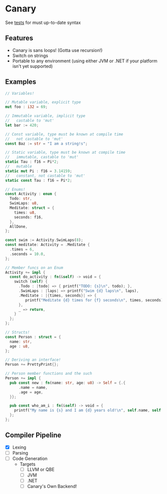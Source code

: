 # Canary

See [tests](./tests/) for must up-to-date syntax

## Features

- Canary is sans loops! (Gotta use recursion!)
- Switch on strings
- Portable to any environment (using either JVM or .NET if your platform isn't yet supported)

## Examples

```rust test mega_test
// Variables!

// Mutable variable, explicit type
mut foo : i32 = 69;

// Immutable variable, implicit type
//   castable to 'mut'
let bar := 420;

// Const variable, type must be known at compile time
//   not castable to 'mut'
const Baz := str = "I am a string!s";

// Static variable, type must be known at compile time
//   immutable, castable to 'mut'
static Tau : f16 = Pi*2;
//   mutable
static mut Pi : f16 = 3.14159;
//   constant, not castable to 'mut'
static const Tau : f16 = Pi*2; 

// Enums!
const Activity : enum {
  Todo: str,
  SwimLaps: u8,
  Meditate: struct = {
    times: u8,
    seconds: f16,
  },
  AllDone,
};

const swim := Activity.SwimLaps(8);
const meditate: Activity = .Meditate {
  .times = 6,
  .seconds = 10.0,
};

// Member funcs on an Enum
Activity += impl {
  const do_activity : fn(&self) -> void = {
    switch (self) {
      .Todo : |todo| => { printf("TODO: {s}\n", todo); },
      .SwimLaps : |laps| => printf("Swim {d} laps\n", laps),
      .Meditate : |{times, seconds}| => {
         printf("Meditate {d} times for {f} seconds\n", times, seconds);
      },
      _ => return,
    }
  };
};

// Structs!
const Person : struct = {
  name: str,
  age : u8,
};

// Deriving an interface!
Person += PrettyPrint{};

// Person member functions and the such
Person += impl {
  pub const new : fn(name: str, age: u8) -> Self = {.{
      .name = name,
      .age = age,
  }};

  pub const who_am_i : fn(&self) -> void = {
    printf("My name is {s} and I am {d} years old!\n", self.name, self.age);
  };
};
```

## Compiler Pipeline

- [x] Lexing
- [ ] Parsing
- [ ] Code Generation
  - Targets
    - [ ] LLVM or QBE
    - [ ] JVM
    - [ ] .NET
    - [ ] Canary's Own Backend!